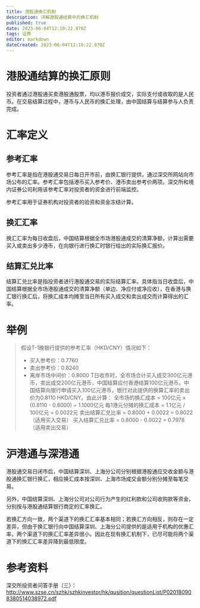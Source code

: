 ```yaml
---
title: 港股通换汇机制
description: 详解港股通结算中的换汇机制
published: true
date: 2023-06-04T12:10:22.870Z
tags: 证券
editor: markdown
dateCreated: 2023-06-04T12:10:22.870Z
---
```


# 港股通结算的换汇原则
投资者通过港股通买卖港股通股票，均以港币报价成交，实际支付或收取的是人民币。在交易结算过程中，港币与人民币的换汇处理，由中国结算与结算参与人负责完成。

# 汇率定义
## 参考汇率
参考汇率是指在港股通交易日每日开市前，由换汇银行提供，通过深交所网站向市场公布的汇率。参考汇率包括港币买入参考价、港币卖出参考价两项。深交所和境内证券公司利用该参考汇率对投资者的资金进行前端监控。

参考汇率用于证券机构对投资者的验资和资金冻结计算。
## 换汇汇率
换汇汇率为每日收盘后，中国结算根据全市场港股通成交的清算净额，计算出需要买入或卖出多少港币，在向银行进行换汇时银行给出的实际换汇报价。

## 结算汇兑比率
结算汇兑比率是指投资者进行港股通交易的实际结算汇率。具体指当日收盘后，中国结算根据全市场港股通成交的清算净额（单边、净应付或净应收），在香港与换汇银行换汇后，将换汇成本均摊至当日所有买入成交和卖出成交而计算得出的汇率。

# 举例
> 假设T-1晚银行提供的参考汇率（HKD/CNY）情况如下：
> - 买入参考价：0.7760
> - 卖出参考价：0.8240
> - 离岸市场中间价：0.8000
> T日收市时，全市场合计买入成交300亿元港币，卖出成交200亿元港币，中国结算应付香港结算100亿元港币。中国结算向银行申请买入100亿元港币，银行对此提供的换算汇率的卖出价为0.8110 HKD/CNY。由此计算：
> 全市场的换汇成本 = 100亿元 × (0.8110 - 0.8000) = 1.1000亿元
> 每1港元分摊的换汇成本 = 1.1亿元 / 100亿元 = 0.0022元
> 卖出结算汇兑比率 = 0.8000 + 0.0022 = 0.8022（适用买入交易）
> 买入结算汇兑比率 = 0.8000 - 0.0022 = 0.7978（适用卖出交易）

# 沪港通与深港通
港股通交易日闭市后，中国结算深圳、上海分公司分别根据港股通应交收金额与港股通换汇银行换汇，相应换汇成本按深圳、上海市场成交金额分别分摊至每笔交易。

另外，中国结算深圳、上海分公司对公司行为产生的红利款和公司收购款等资金，分别按与港股通结算银行商定的汇率换汇。

若换汇方向一致，两个渠道下的换汇汇率基本相同；若换汇方向相反，则存在一定差异，但由于换汇银行向中国结算深圳、上海分公司提供的是适用于机构的优惠汇率，两个渠道下的换汇汇率差异很小。因此在现有换汇机制下，已尽可能将两个渠道下的换汇汇率差异降到最低限度。

# 参考资料
深交所投资者问答手册（三）：http://www.szse.cn/szhk/szhkinvestor/hk/qusition/questionList/P020180908380514038972.pdf
